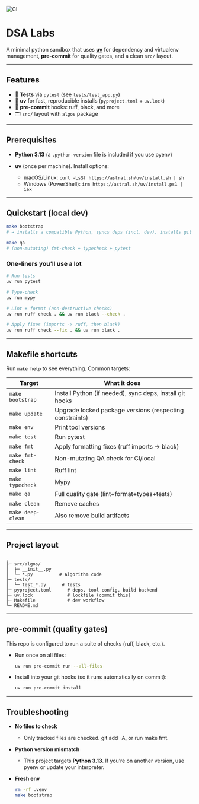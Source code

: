 ![CI](https://github.com/LoganSelner/phase1/actions/workflows/ci.yml/badge.svg)

# DSA Labs

A minimal python sandbox that uses **[uv](https://github.com/astral-sh/uv)** for dependency and virtualenv management, **pre-commit** for quality gates, and a clean `src/` layout.

---

## Features

* 🧪 **Tests** via `pytest` (see `tests/test_app.py`)
* 🧰 **uv** for fast, reproducible installs (`pyproject.toml` + `uv.lock`)
* 🧹 **pre-commit** hooks: ruff, black, and more
* 🗂️ `src/` layout with `algos` package

---

## Prerequisites

* **Python 3.13** (a `.python-version` file is included if you use pyenv)
* **uv** (once per machine). Install options:

  * macOS/Linux: `curl -LsSf https://astral.sh/uv/install.sh | sh`
  * Windows (PowerShell): `irm https://astral.sh/uv/install.ps1 | iex`

---

## Quickstart (local dev)

```bash
make bootstrap
# → installs a compatible Python, syncs deps (incl. dev), installs git hooks

make qa
# (non-mutating) fmt-check + typecheck + pytest
```

### One-liners you’ll use a lot

```bash
# Run tests
uv run pytest

# Type-check
uv run mypy

# Lint + format (non-destructive checks)
uv run ruff check . && uv run black --check .

# Apply fixes (imports -> ruff, then black)
uv run ruff check --fix . && uv run black .

```

---

## Makefile shortcuts

Run `make help` to see everything. Common targets:

| Target                | What it does                                             |
| --------------------- | -------------------------------------------------------- |
| `make bootstrap`      | Install Python (if needed), sync deps, install git hooks |
| `make update`         | Upgrade locked package versions (respecting constraints) |
| `make env`            | Print tool versions                                      |
| `make test`           | Run pytest                                               |
| `make fmt`            | Apply formatting fixes (ruff imports → black)            |
| `make fmt-check`      | Non-mutating QA check for CI/local                       |
| `make lint`           | Ruff lint                                                |
| `make typecheck`      | Mypy                                                     |
| `make qa`             | Full quality gate (lint+format+types+tests)              |
| `make clean`          | Remove caches                                            |
| `make deep-clean`     | Also remove build artifacts                              |

---

## Project layout

```
.
├─ src/algos/
│  ├─ __init__.py
│  └─ *.py          # Algorithm code
├─ tests/
│  └─ test_*.py      # tests
├─ pyproject.toml      # deps, tool config, build backend
├─ uv.lock             # lockfile (commit this)
├─ Makefile            # dev workflow
└─ README.md

```

---

## pre-commit (quality gates)

This repo is configured to run a suite of checks (ruff, black, etc.).

* Run once on all files:

  ```bash
  uv run pre-commit run --all-files
  ```
* Install into your git hooks (so it runs automatically on commit):

  ```bash
  uv run pre-commit install
  ```


---

## Troubleshooting

* **No files to check**

  * Only tracked files are checked. git add -A, or run make fmt.
* **Python version mismatch**

  * This project targets **Python 3.13**. If you’re on another version, use pyenv or update your interpreter.
* **Fresh env**

  ```bash
  rm -rf .venv
  make bootstrap
  ```
